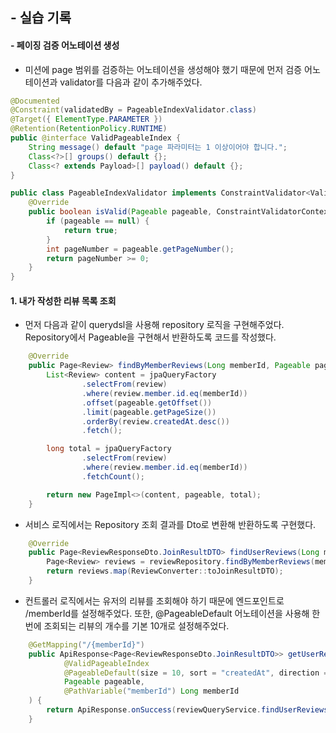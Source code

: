 ## - 실습 기록

#### - 페이징 검증 어노테이션 생성

- 미션에 page 범위를 검증하는 어노테이션을 생성해야 했기 때문에 먼저 검증 어노테이션과 validator를 다음과 같이 추가해주었다.

``` java
@Documented
@Constraint(validatedBy = PageableIndexValidator.class)
@Target({ ElementType.PARAMETER })
@Retention(RetentionPolicy.RUNTIME)
public @interface ValidPageableIndex {
    String message() default "page 파라미터는 1 이상이어야 합니다.";
    Class<?>[] groups() default {};
    Class<? extends Payload>[] payload() default {};
}
```

``` java
public class PageableIndexValidator implements ConstraintValidator<ValidPageableIndex, Pageable> {
    @Override
    public boolean isValid(Pageable pageable, ConstraintValidatorContext context) {
        if (pageable == null) {
            return true;
        }
        int pageNumber = pageable.getPageNumber();
        return pageNumber >= 0;
    }
}
```

#### 1. 내가 작성한 리뷰 목록 조회

- 먼저 다음과 같이 querydsl을 사용해 repository 로직을 구현해주었다. Repository에서 Pageable을 구현해서 반환하도록 코드를 작성했다.

``` java
    @Override
    public Page<Review> findByMemberReviews(Long memberId, Pageable pageable) {
        List<Review> content = jpaQueryFactory
                .selectFrom(review)
                .where(review.member.id.eq(memberId))
                .offset(pageable.getOffset())
                .limit(pageable.getPageSize())
                .orderBy(review.createdAt.desc())
                .fetch();

        long total = jpaQueryFactory
                .selectFrom(review)
                .where(review.member.id.eq(memberId))
                .fetchCount();

        return new PageImpl<>(content, pageable, total);
    }
```

- 서비스 로직에서는 Repository 조회 결과를 Dto로 변환해 반환하도록 구현했다.

``` java
    @Override
    public Page<ReviewResponseDto.JoinResultDTO> findUserReviews(Long memberId, Pageable pageable) {
        Page<Review> reviews = reviewRepository.findByMemberReviews(memberId, pageable);
        return reviews.map(ReviewConverter::toJoinResultDTO);
    }
```

- 컨트롤러 로직에서는 유저의 리뷰를 조회해야 하기 때문에 엔드포인트로 /memberId를 설정해주었다. 또한, @PageableDefault 어노테이션을 사용해 한 번에 조회되는 리뷰의 개수를 기본 10개로 설정해주었다.


``` java
    @GetMapping("/{memberId}")
    public ApiResponse<Page<ReviewResponseDto.JoinResultDTO>> getUserReviews(
            @ValidPageableIndex
            @PageableDefault(size = 10, sort = "createdAt", direction = Sort.Direction.DESC)
            Pageable pageable,
            @PathVariable("memberId") Long memberId
    ) {
        return ApiResponse.onSuccess(reviewQueryService.findUserReviews(memberId, pageable));
    }
```